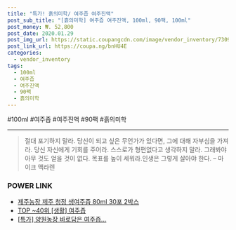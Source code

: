 ```yaml
--- 
title: "특가! 흙의미학/ 여주즙 여주진액" 
post_sub_title: "[흙의미학] 여주즙 여주진액, 100ml, 90팩, 100ml" 
post_money: ₩. 52,800 
post_date: 2020.01.29 
post_img_url: https://static.coupangcdn.com/image/vendor_inventory/7309/1e47a65a40340463f7e1e297bb6b1d46dfabfc4059ed00682b7aafe6edbf.JPG 
post_link_url: https://coupa.ng/bnHU4E 
categories: 
  - vendor_inventory 
tags: 
  - 100ml 
  - 여주즙 
  - 여주진액 
  - 90팩 
  - 흙의미학 
--- 
```

  #100ml #여주즙 #여주진액 #90팩 #흙의미학 
<hr> 

> 절대 포기하지 말라. 당신이 되고 싶은 무언가가 있다면, 그에 대해 자부심을 가져라. 당신 자신에게 기회를 주어라. 스스로가 형편없다고 생각하지 말라. 그래봐야 아무 것도 얻을 것이 없다. 목표를 높이 세워라.인생은 그렇게 살아야 한다.  – 마이크 맥라렌 


### POWER LINK

* <a href="https://blog.naver.com/fasyy4321/221788546518" target="_blank">제주농장 제주 청정 생여주즙 80ml 30포 2박스</a>
* <a href="https://blog.naver.com/an0733/221788424754" target="_blank"> TOP ~40위 [생활] 여주즙</a>
* <a href="https://blog.naver.com/sakai111/221788467437" target="_blank">[특가] 양원농장 바로담은 여주즙...</a>
